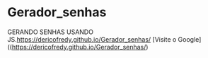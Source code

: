 # Gerador_senhas
GERANDO SENHAS USANDO JS.https://dericofredy.github.io/Gerador_senhas/
[Visite o Google]((https://dericofredy.github.io/Gerador_senhas/)
